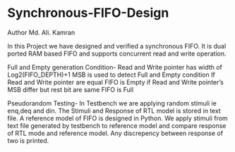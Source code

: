 # Synchronous-FIFO-Design
Author Md. Ali. Kamran

In this Project we have designed and verified a synchronous FIFO. It is dual ported RAM based FIFO and supports concurrent
read and write operation.

Full and Empty generation Condition-
Read and Write pointer has width of Log2(FIFO_DEPTH)+1
MSB is used to detect Full and Empty condition
If Read and Write pointer are equal FIFO is Empty
if Read and Write pointer’s MSB differ but rest bit are same FIFO is Full

Pseudorandom Testing-
In Testbench we are applying random stimuli ie enq,deq and din. The Stimuli and Response of RTL model is stored in text file.
A reference model of FIFO is designed in Python. We apply stimuli from text file generated by testbench to reference model and 
compare response of RTL mode and reference model. Any discrepency between response of two is printed. 


